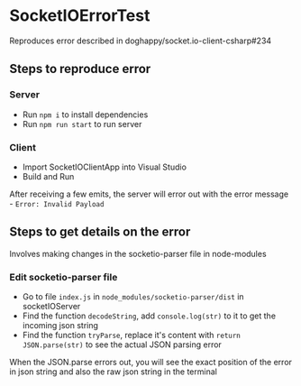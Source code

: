 # SocketIOErrorTest
Reproduces error described in doghappy/socket.io-client-csharp#234

## Steps to reproduce error

### Server
- Run `npm i` to install dependencies
- Run `npm run start` to run server

### Client
- Import SocketIOClientApp into Visual Studio
- Build and Run

After receiving a few emits, the server will error out with the error message - `Error: Invalid Payload`

## Steps to get details on the error
Involves making changes in the socketio-parser file in node-modules

### Edit socketio-parser file
 - Go to file `index.js` in `node_modules/socketio-parser/dist` in socketIOServer
 - Find the function `decodeString`, add `console.log(str)` to it to get the incoming json string
 - Find the function `tryParse`, replace it's content with `return JSON.parse(str)` to see the actual JSON parsing error

When the JSON.parse errors out, you will see the exact position of the error in json string and also the raw json string in the terminal

